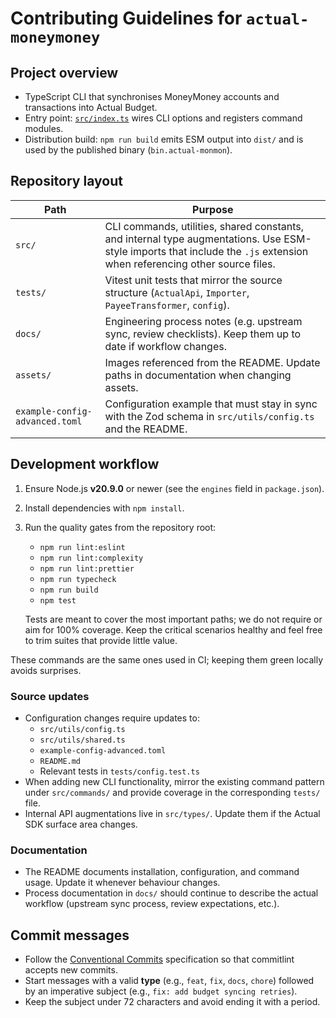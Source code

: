 # Contributing Guidelines for `actual-moneymoney`

## Project overview

- TypeScript CLI that synchronises MoneyMoney accounts and transactions into Actual Budget.
- Entry point: [`src/index.ts`](src/index.ts) wires CLI options and registers command modules.
- Distribution build: `npm run build` emits ESM output into `dist/` and is used by the published binary (`bin.actual-monmon`).

## Repository layout

| Path | Purpose |
| --- | --- |
| `src/` | CLI commands, utilities, shared constants, and internal type augmentations. Use ESM-style imports that include the `.js` extension when referencing other source files. |
| `tests/` | Vitest unit tests that mirror the source structure (`ActualApi`, `Importer`, `PayeeTransformer`, `config`).|
| `docs/` | Engineering process notes (e.g. upstream sync, review checklists). Keep them up to date if workflow changes. |
| `assets/` | Images referenced from the README. Update paths in documentation when changing assets. |
| `example-config-advanced.toml` | Configuration example that must stay in sync with the Zod schema in `src/utils/config.ts` and the README. |

## Development workflow

1. Ensure Node.js **v20.9.0** or newer (see the `engines` field in `package.json`).
2. Install dependencies with `npm install`.
3. Run the quality gates from the repository root:
   - `npm run lint:eslint`
   - `npm run lint:complexity`
   - `npm run lint:prettier`
   - `npm run typecheck`
   - `npm run build`
   - `npm test`

   Tests are meant to cover the most important paths; we do not require or aim for 100% coverage. Keep the critical scenarios
   healthy and feel free to trim suites that provide little value.

These commands are the same ones used in CI; keeping them green locally avoids surprises.

### Source updates

- Configuration changes require updates to:
  - `src/utils/config.ts`
  - `src/utils/shared.ts`
  - `example-config-advanced.toml`
  - `README.md`
  - Relevant tests in `tests/config.test.ts`
- When adding new CLI functionality, mirror the existing command pattern under `src/commands/` and provide coverage in the corresponding `tests/` file.
- Internal API augmentations live in `src/types/`. Update them if the Actual SDK surface area changes.

### Documentation

- The README documents installation, configuration, and command usage. Update it whenever behaviour changes.
- Process documentation in `docs/` should continue to describe the actual workflow (upstream sync process, review expectations, etc.).

## Commit messages

- Follow the [Conventional Commits](https://www.conventionalcommits.org/) specification so that commitlint accepts new commits.
- Start messages with a valid **type** (e.g., `feat`, `fix`, `docs`, `chore`) followed by an imperative subject (e.g., `fix: add budget syncing retries`).
- Keep the subject under 72 characters and avoid ending it with a period.

